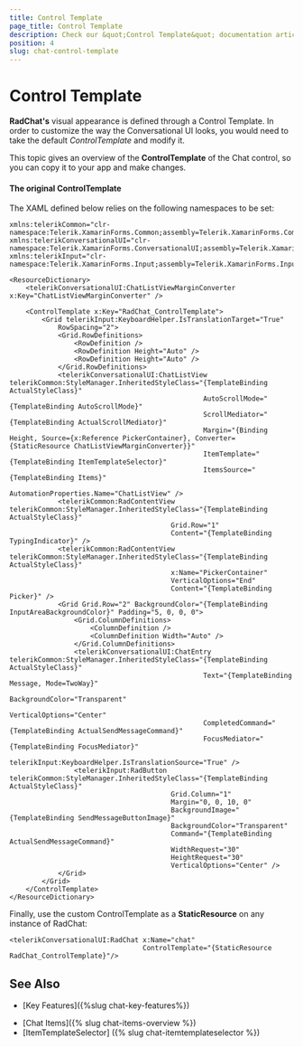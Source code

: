 ```yaml
---
title: Control Template
page_title: Control Template
description: Check our &quot;Control Template&quot; documentation article for Telerik Chat for Xamarin control.
position: 4
slug: chat-control-template
---
```


# Control Template

**RadChat's** visual appearance is defined through a Control Template. In order to customize the way the Conversational UI looks, you would need to take the default *ControlTemplate* and modify it. 

This topic gives an overview of the **ControlTemplate** of the Chat control, so you can copy it to your app and make changes.

#### The original ControlTemplate

The XAML defined below relies on the following namespaces to be set:

```XAML
xmlns:telerikCommon="clr-namespace:Telerik.XamarinForms.Common;assembly=Telerik.XamarinForms.Common"
xmlns:telerikConversationalUI="clr-namespace:Telerik.XamarinForms.ConversationalUI;assembly=Telerik.XamarinForms.ConversationalUI"
xmlns:telerikInput="clr-namespace:Telerik.XamarinForms.Input;assembly=Telerik.XamarinForms.Input"
```

```XAML
<ResourceDictionary>
    <telerikConversationalUI:ChatListViewMarginConverter x:Key="ChatListViewMarginConverter" />

    <ControlTemplate x:Key="RadChat_ControlTemplate">
        <Grid telerikInput:KeyboardHelper.IsTranslationTarget="True"
            RowSpacing="2">
            <Grid.RowDefinitions>
                <RowDefinition />
                <RowDefinition Height="Auto" />
                <RowDefinition Height="Auto" />
            </Grid.RowDefinitions>
            <telerikConversationalUI:ChatListView telerikCommon:StyleManager.InheritedStyleClass="{TemplateBinding ActualStyleClass}"
												AutoScrollMode="{TemplateBinding AutoScrollMode}"
												ScrollMediator="{TemplateBinding ActualScrollMediator}"
												Margin="{Binding Height, Source={x:Reference PickerContainer}, Converter={StaticResource ChatListViewMarginConverter}}"
												ItemTemplate="{TemplateBinding ItemTemplateSelector}" 
												ItemsSource="{TemplateBinding Items}"
												AutomationProperties.Name="ChatListView" />
            <telerikCommon:RadContentView telerikCommon:StyleManager.InheritedStyleClass="{TemplateBinding ActualStyleClass}"
										Grid.Row="1"
										Content="{TemplateBinding TypingIndicator}" />
            <telerikCommon:RadContentView telerikCommon:StyleManager.InheritedStyleClass="{TemplateBinding ActualStyleClass}"
										x:Name="PickerContainer"
										VerticalOptions="End"
										Content="{TemplateBinding Picker}" />
            <Grid Grid.Row="2" BackgroundColor="{TemplateBinding InputAreaBackgroundColor}" Padding="5, 0, 0, 0">
                <Grid.ColumnDefinitions>
                    <ColumnDefinition />
                    <ColumnDefinition Width="Auto" />
                </Grid.ColumnDefinitions>
                <telerikConversationalUI:ChatEntry telerikCommon:StyleManager.InheritedStyleClass="{TemplateBinding ActualStyleClass}"
												Text="{TemplateBinding Message, Mode=TwoWay}"
												BackgroundColor="Transparent"
												VerticalOptions="Center"
												CompletedCommand="{TemplateBinding ActualSendMessageCommand}"
												FocusMediator="{TemplateBinding FocusMediator}"
												telerikInput:KeyboardHelper.IsTranslationSource="True" />
                <telerikInput:RadButton telerikCommon:StyleManager.InheritedStyleClass="{TemplateBinding ActualStyleClass}"
										Grid.Column="1"
										Margin="0, 0, 10, 0"
										BackgroundImage="{TemplateBinding SendMessageButtonImage}"
										BackgroundColor="Transparent"
										Command="{TemplateBinding ActualSendMessageCommand}"
										WidthRequest="30"
										HeightRequest="30"
										VerticalOptions="Center" />
            </Grid>
        </Grid>
    </ControlTemplate>
</ResourceDictionary>
```

Finally, use the custom ControlTemplate as a **StaticResource** on any instance of RadChat:

```XAML
<telerikConversationalUI:RadChat x:Name="chat"
								 ControlTemplate="{StaticResource RadChat_ControlTemplate}"/>
```

## See Also

* [Key Features]({%slug chat-key-features%})
- [Chat Items]({% slug chat-items-overview %}) 
- [ItemTemplateSelector] ({% slug chat-itemtemplateselector %})